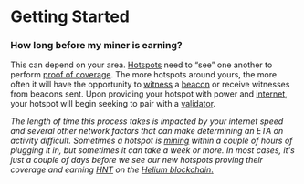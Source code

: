 # Getting Started

### **How long before my miner is earning?**

This can depend on your area. [Hotspots](../../helium-glossary.md#hotspot) need to “see” one another to perform [proof of coverage](../../helium-glossary.md#proof-of-coverage). The more hotspots around yours, the more often it will have the opportunity to [witness](../../helium-glossary.md#witness) a [beacon](../../helium-glossary.md#beacon) or receive witnesses from beacons sent. Upon providing your hotspot with power and [internet](../../helium-glossary.md#internet), your hotspot will begin seeking to pair with a [validator](../../helium-glossary.md#validator).

_The length of time this process takes is impacted by your internet speed and several other network factors that can make determining an ETA on activity difficult. Sometimes a hotspot is_ [_mining_](../../helium-glossary.md#mining) _within a couple of hours of plugging it in, but sometimes it can take a week or more. In most cases, it's just a couple of days before we see our new hotspots proving their coverage and earning_ [_HNT_](../../helium-glossary.md#hnt) _on the_ [_Helium blockchain_.](../../helium-glossary.md#helium-blockchain)
